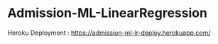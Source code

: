 # Admission-ML-LinearRegression

Heroku Deployment : https://admission-ml-lr-deploy.herokuapp.com/

